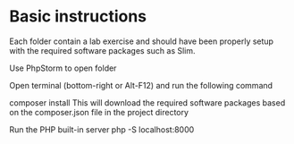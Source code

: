 # Basic instructions
Each folder contain a lab exercise and should have been properly setup with the required software packages such as Slim.

Use PhpStorm to open folder

Open terminal (bottom-right or Alt-F12) and run the following command

composer install
This will download the required software packages based on the composer.json file in the project directory

Run the PHP built-in server
php -S localhost:8000
